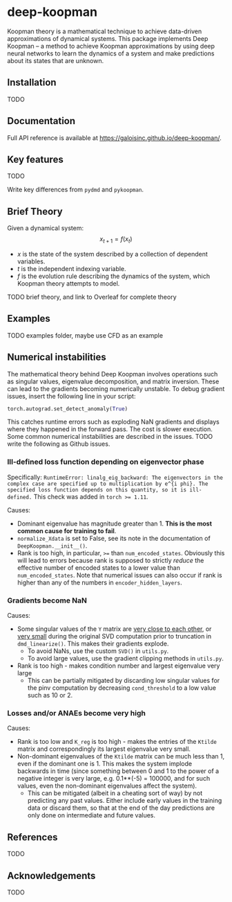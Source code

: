 # deep-koopman
Koopman theory is a mathematical technique to achieve data-driven approximations of dynamical systems. This package implements Deep Koopman – a method to achieve Koopman approximations by using deep neural networks to learn the dynamics of a system and make predictions about its states that are unknown.

## Installation
TODO

## Documentation
Full API reference is available at https://galoisinc.github.io/deep-koopman/.

## Key features
TODO

Write key differences from `pydmd` and `pykoopman`.

## Brief Theory
Given a dynamical system:
$$x_{t+1} = f(x_t)$$
- $x$ is the state of the system described by a collection of dependent variables.
- $t$ is the independent indexing variable.
- $f$ is the evolution rule describing the dynamics of the system, which Koopman theory attempts to model.

TODO brief theory, and link to Overleaf for complete theory

## Examples
TODO examples folder, maybe use CFD as an example

## Numerical instabilities
The mathematical theory behind Deep Koopman involves operations such as singular values, eigenvalue decomposition, and matrix inversion. These can lead to the gradients becoming numerically unstable. To debug gradient issues, insert the following line in your script:
```python
torch.autograd.set_detect_anomaly(True)
```
This catches runtime errors such as exploding NaN gradients and displays where they happened in the forward pass. The cost is slower execution. Some common numerical instabilities are described in the issues. TODO write the following as Github issues.

### Ill-defined loss function depending on eigenvector phase
Specifically: `RuntimeError: linalg_eig_backward: The eigenvectors in the complex case are specified up to multiplication by e^{i phi}. The specified loss function depends on this quantity, so it is ill-defined.` This check was added in `torch >= 1.11`.

Causes:
- Dominant eigenvalue has magnitude greater than 1. **This is the most common cause for training to fail**.
- `normalize_Xdata` is set to False, see its note in the documentation of `DeepKoopman.__init__()`.
- Rank is too high, in particular, `>=` than `num_encoded_states`. Obviously this will lead to errors because rank is supposed to strictly *reduce* the effective number of encoded states to a lower value than `num_encoded_states`. Note that numerical issues can also occur if rank is higher than any of the numbers in `encoder_hidden_layers`.

### Gradients become NaN
Causes:
- Some singular values of the `Y` matrix are [very close to each other](https://github.com/tensorflow/tensorflow/issues/17476#issue-302663705), or [very small](https://github.com/google/jax/issues/2311#issue-571251263) during the original SVD computation prior to truncation in `dmd_linearize()`. This makes their gradients explode.
    - To avoid NaNs, use the custom `SVD()` in `utils.py`.
    - To avoid large values, use the gradient clipping methods in `utils.py`.
- Rank is too high - makes condition number and largest eigenvalue very large
    - This can be partially mitigated by discarding low singular values for the pinv computation by decreasing `cond_threshold` to a low value such as 10 or 2.

### Losses and/or ANAEs become very high
Causes:
- Rank is too low and `K_reg` is too high - makes the entries of the `Ktilde` matrix and correspondingly its largest eigenvalue very small.
- Non-dominant eigenvalues of the `Ktilde` matrix can be much less than 1, even if the dominant one is 1. This makes the system implode backwards in time (since something between 0 and 1 to the power of a negative integer is very large, e.g. 0.1**(-5) = 100000, and for such values, even the non-dominant eigenvalues affect the system).
    - This can be mitigated (albeit in a cheating sort of way) by not predicting any past values. Either include early values in the training data or discard them, so that at the end of the day predictions are only done on intermediate and future values.

## References
TODO

## Acknowledgements
TODO




